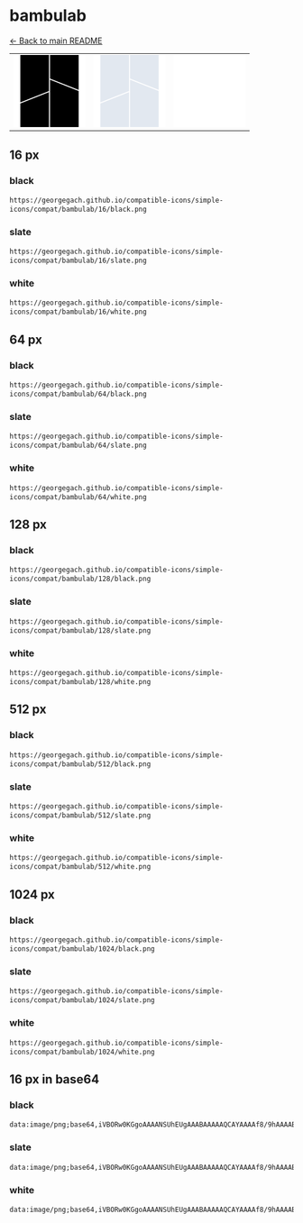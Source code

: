 # bambulab

[← Back to main README](../../README.md)

<table><tr>
  <td><img src="./128/black.png" width="128" alt="bambulab black icon" /></td>
  <td><img src="./128/slate.png" width="128" alt="bambulab slate icon" /></td>
  <td><img src="./128/white.png" width="128" alt="bambulab white icon" /></td>
</tr></table>

## 16 px

### black
```
https://georgegach.github.io/compatible-icons/simple-icons/compat/bambulab/16/black.png
```

### slate
```
https://georgegach.github.io/compatible-icons/simple-icons/compat/bambulab/16/slate.png
```

### white
```
https://georgegach.github.io/compatible-icons/simple-icons/compat/bambulab/16/white.png
```

## 64 px

### black
```
https://georgegach.github.io/compatible-icons/simple-icons/compat/bambulab/64/black.png
```

### slate
```
https://georgegach.github.io/compatible-icons/simple-icons/compat/bambulab/64/slate.png
```

### white
```
https://georgegach.github.io/compatible-icons/simple-icons/compat/bambulab/64/white.png
```

## 128 px

### black
```
https://georgegach.github.io/compatible-icons/simple-icons/compat/bambulab/128/black.png
```

### slate
```
https://georgegach.github.io/compatible-icons/simple-icons/compat/bambulab/128/slate.png
```

### white
```
https://georgegach.github.io/compatible-icons/simple-icons/compat/bambulab/128/white.png
```

## 512 px

### black
```
https://georgegach.github.io/compatible-icons/simple-icons/compat/bambulab/512/black.png
```

### slate
```
https://georgegach.github.io/compatible-icons/simple-icons/compat/bambulab/512/slate.png
```

### white
```
https://georgegach.github.io/compatible-icons/simple-icons/compat/bambulab/512/white.png
```

## 1024 px

### black
```
https://georgegach.github.io/compatible-icons/simple-icons/compat/bambulab/1024/black.png
```

### slate
```
https://georgegach.github.io/compatible-icons/simple-icons/compat/bambulab/1024/slate.png
```

### white
```
https://georgegach.github.io/compatible-icons/simple-icons/compat/bambulab/1024/white.png
```

## 16 px in base64

### black
```
data:image/png;base64,iVBORw0KGgoAAAANSUhEUgAAABAAAAAQCAYAAAAf8/9hAAAABmJLR0QA/wD/AP+gvaeTAAAApElEQVQ4jdXSQauBQRSA4SehbHS5ycLCzlLkV/p3usmeIhIWN33JgoWZkj7fyIq3TlNz5rydMx1ujHHJiUWIvNwYyorJEnml1IOPEBSOmfoDmOKEJtrvCEbh3GCJBjqvCqo4oheKtthhgtkzQYY1DliF4kgrxDne3wv2oc1//KCLX7f5H6nE2ij4wxx1DELrQruFREEfw9TjPL5jEwtJ7UEtJbgCzYYjVNHxzVcAAAAASUVORK5CYII=
```

### slate
```
data:image/png;base64,iVBORw0KGgoAAAANSUhEUgAAABAAAAAQCAYAAAAf8/9hAAAABmJLR0QA/wD/AP+gvaeTAAAA3ElEQVQ4jdWSsUpDURBEz7nEgI1EJaQIki6lKP6bfoN+nYjYB1EMEhVEQhDuWKTRh3lJCgunWpjds+ywAkymb5eGcxoy3ANEjppe5Go06F10msaPpsJ8WazuKW2ATfT3AEPrma0mQMVbkoV6ABlsDZB6hgKZJjwo+wlD3AhgF/kgjIGh8izOMNfFcrcCkDmUJ+Q14VEZfzP7IX3ws9Y6bgB8IZmi7ya9JKOCh5HFL0t24nK2A1DwppqJsJdwgnRBIrN1GXUAKjk2nALLvLbQP/jEdWr9Ayu7AGnJ5QsS5kuLJSEoOAAAAABJRU5ErkJggg==
```

### white
```
data:image/png;base64,iVBORw0KGgoAAAANSUhEUgAAABAAAAAQCAYAAAAf8/9hAAAABmJLR0QA/wD/AP+gvaeTAAAApUlEQVQ4jdXST6uBQRSA8V9C2dz8SRZ3YWcp8il9O0n2FF0JC0myeC3MlPR6R1bXU6epmXOezpkOyLJsnOWzDJHHGMqKOSfelVIJ/0JQOGbqD2CGC5rofCIYhXODFRr4fVdQxQm9ULTFDhPMXwnO+MMB61AcaYe4xvtHwT60eUQdXbTc53+mEmujYIoFfjAIrQvtFhIFfQxTyXl8xyYWktqDWkpwA5HRTSr+0Qk4AAAAAElFTkSuQmCC
```

